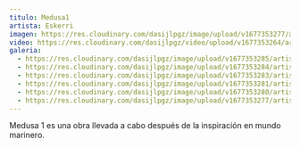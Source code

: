 ```yaml
---
titulo: Medusa1
artista: Eskerri
imagen: https://res.cloudinary.com/dasijlpgz/image/upload/v1677353277/artistas/Eskerri/Medusa1/P1050043.jpg
video: https://res.cloudinary.com/dasijlpgz/video/upload/v1677353264/artistas/Eskerri/Medusa1/230225_Medusa1-2_vompressed.mp4
galeria:
  - https://res.cloudinary.com/dasijlpgz/image/upload/v1677353285/artistas/Eskerri/Medusa1/P1050048.jpg
  - https://res.cloudinary.com/dasijlpgz/image/upload/v1677353284/artistas/Eskerri/Medusa1/P1050045.jpg
  - https://res.cloudinary.com/dasijlpgz/image/upload/v1677353283/artistas/Eskerri/Medusa1/P1050046.jpg
  - https://res.cloudinary.com/dasijlpgz/image/upload/v1677353281/artistas/Eskerri/Medusa1/P1050047.jpg
  - https://res.cloudinary.com/dasijlpgz/image/upload/v1677353280/artistas/Eskerri/Medusa1/P1050044.jpg
  - https://res.cloudinary.com/dasijlpgz/image/upload/v1677353277/artistas/Eskerri/Medusa1/P1050043.jpg
---
```

M﻿edusa 1 es una obra llevada a cabo después de la inspiración en mundo marinero.